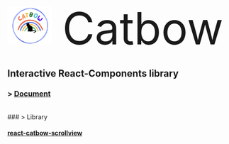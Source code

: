 <img src='./img/catbowlogo.png' style='width:100px;'/> <span style='font-size:100px; margin-left:20px;'>Catbow<sapn>

## Interactive React-Components library

### > [Document](https://catbow.github.io/catbow-docs/)

<br/>
### > Library

#### [react-catbow-scrollview](https://github.com/catbow/react-catbow-scrollview)
